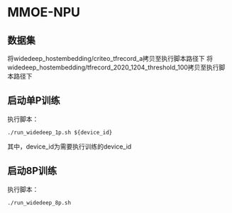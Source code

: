 # MMOE-NPU 

## 数据集
将widedeep_hostembedding/criteo_tfrecord_a拷贝至执行脚本路径下
将widedeep_hostembedding/tfrecord_2020_1204_threshold_100拷贝至执行脚本路径下

## 启动单P训练
执行脚本：

```shell
./run_widedeep_1p.sh ${device_id}
```

其中，device_id为需要执行训练的device_id


## 启动8P训练
执行脚本：

```shell
./run_widedeep_8p.sh
```





